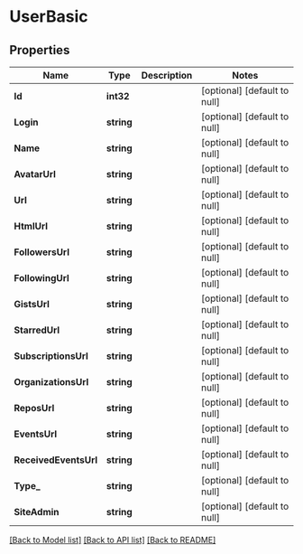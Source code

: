 # UserBasic

## Properties
Name | Type | Description | Notes
------------ | ------------- | ------------- | -------------
**Id** | **int32** |  | [optional] [default to null]
**Login** | **string** |  | [optional] [default to null]
**Name** | **string** |  | [optional] [default to null]
**AvatarUrl** | **string** |  | [optional] [default to null]
**Url** | **string** |  | [optional] [default to null]
**HtmlUrl** | **string** |  | [optional] [default to null]
**FollowersUrl** | **string** |  | [optional] [default to null]
**FollowingUrl** | **string** |  | [optional] [default to null]
**GistsUrl** | **string** |  | [optional] [default to null]
**StarredUrl** | **string** |  | [optional] [default to null]
**SubscriptionsUrl** | **string** |  | [optional] [default to null]
**OrganizationsUrl** | **string** |  | [optional] [default to null]
**ReposUrl** | **string** |  | [optional] [default to null]
**EventsUrl** | **string** |  | [optional] [default to null]
**ReceivedEventsUrl** | **string** |  | [optional] [default to null]
**Type_** | **string** |  | [optional] [default to null]
**SiteAdmin** | **string** |  | [optional] [default to null]

[[Back to Model list]](../README.md#documentation-for-models) [[Back to API list]](../README.md#documentation-for-api-endpoints) [[Back to README]](../README.md)


